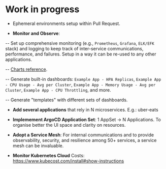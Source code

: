 # Work in progress

- Ephemeral environments setup within Pull Request.

- **Monitor and Observe**:

-- Set up comprehensive monitoring (e.g., `Prometheus`, `Grafana`, `ELK/EFK` stack) and logging to keep track of inter-service communications, performance, and failures. Setup in a way it can be re-used to any other applications.

-- [Charts reference](https://www.youtube.com/watch?v=cL0biQxREFI&list=WL&index=1&t=521s).

-- Generate built-in dashboards: `Example App - HPA Replicas`, `Example App - CPU Usage - Avg per Cluster`, `Example App - Memory Usage - Avg per Cluster`, `Example App - CPU Throttling`, and more.

-- Generate "templates" with different sets of dashboards.

- **Add several applications** that rely in N microservices. E.g.: uber-eats

- **Implemement ArgoCD Application Set**: 1 AppSet -> N Applications. To organise better the UI space and clarity on resources.

- **Adopt a Service Mesh**: For internal communications and to provide observability, security, and resilience among 50+ services, a service mesh can be invaluable.

- **Monitor Kubernetes Cloud** Costs: https://www.kubecost.com/install#show-instructions
